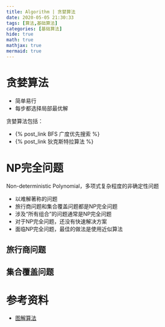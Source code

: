 ```yaml
---
title: Algorithm | 贪婪算法
date: 2020-05-05 21:30:33
tags: [算法,基础算法]
categories: [基础算法]
hide: true
math: true
mathjax: true
mermaid: true
---
```


<center></center>
<!--more-->

# 贪婪算法
- 简单易行
- 每步都选择局部最优解

贪婪算法包括：
- {% post_link BFS 广度优先搜索 %}
- {% post_link 狄克斯特拉算法 %}


# NP完全问题
Non-deterministic Polynomial，多项式复杂程度的非确定性问题
- 以难解著称的问题
- 旅行商问题和集合覆盖问题都是NP完全问题
- 涉及“所有组合”的问题通常是NP完全问题
- 对于NP完全问题，还没有快速解决方案
- 面临NP完全问题，最佳的做法是使用近似算法


## 旅行商问题

## 集合覆盖问题


# 参考资料
- [图解算法](https://book.douban.com/subject/26979890/)